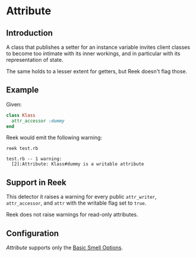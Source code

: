 # Attribute

## Introduction

A class that publishes a setter for an instance variable invites
client classes to become too intimate with its inner workings, and in
particular with its representation of state.

The same holds to a lesser extent for getters, but Reek doesn't flag those.

## Example

Given:

```Ruby
class Klass
  attr_accessor :dummy
end
```

Reek would emit the following warning:

```
reek test.rb

test.rb -- 1 warning:
  [2]:Attribute: Klass#dummy is a writable attribute
```

## Support in Reek

This detector it raises a warning for every public `attr_writer`,
`attr_accessor`, and `attr` with the writable flag set to `true`.

Reek does not raise warnings for read-only attributes.

## Configuration

_Attribute_ supports only the [Basic Smell Options](Basic-Smell-Options.md).
